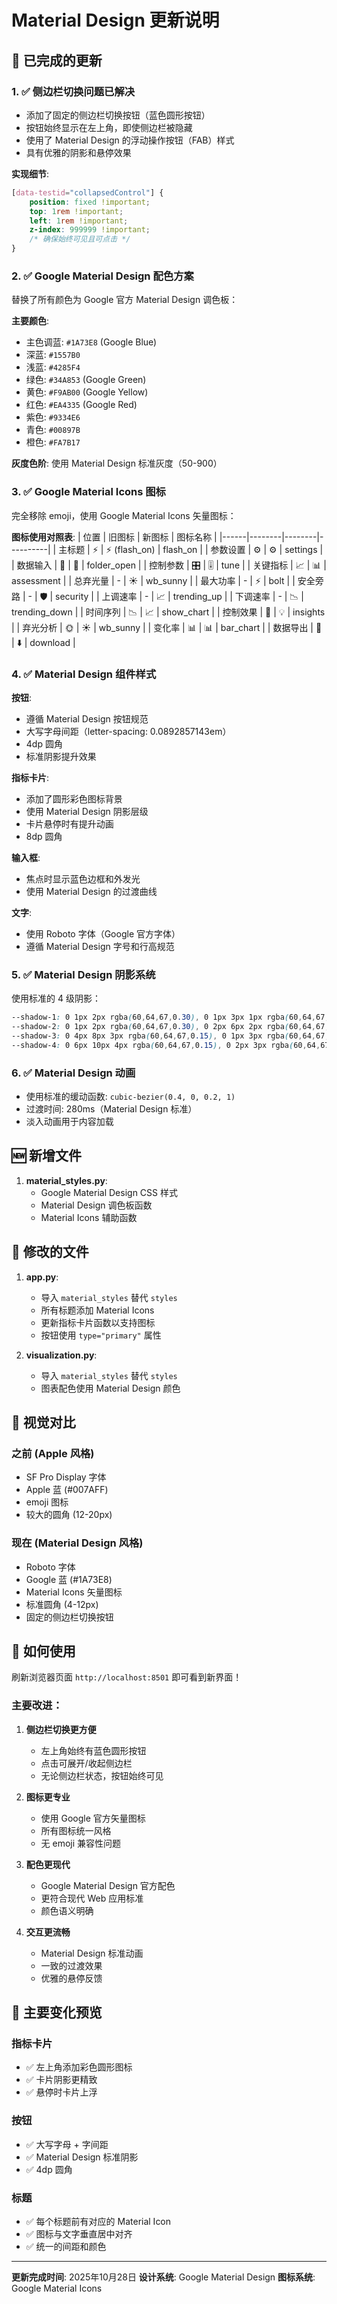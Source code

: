 # Material Design 更新说明

## 🎨 已完成的更新

### 1. ✅ 侧边栏切换问题已解决
- 添加了固定的侧边栏切换按钮（蓝色圆形按钮）
- 按钮始终显示在左上角，即使侧边栏被隐藏
- 使用了 Material Design 的浮动操作按钮（FAB）样式
- 具有优雅的阴影和悬停效果

**实现细节**:
```css
[data-testid="collapsedControl"] {
    position: fixed !important;
    top: 1rem !important;
    left: 1rem !important;
    z-index: 999999 !important;
    /* 确保始终可见且可点击 */
}
```

### 2. ✅ Google Material Design 配色方案
替换了所有颜色为 Google 官方 Material Design 调色板：

**主要颜色**:
- 主色调蓝: `#1A73E8` (Google Blue)
- 深蓝: `#1557B0`
- 浅蓝: `#4285F4`
- 绿色: `#34A853` (Google Green)
- 黄色: `#F9AB00` (Google Yellow)
- 红色: `#EA4335` (Google Red)
- 紫色: `#9334E6`
- 青色: `#00897B`
- 橙色: `#FA7B17`

**灰度色阶**: 使用 Material Design 标准灰度（50-900）

### 3. ✅ Google Material Icons 图标
完全移除 emoji，使用 Google Material Icons 矢量图标：

**图标使用对照表**:
| 位置 | 旧图标 | 新图标 | 图标名称 |
|------|--------|--------|----------|
| 主标题 | ⚡ | ⚡ (flash_on) | flash_on |
| 参数设置 | ⚙️ | ⚙ | settings |
| 数据输入 | 📁 | 📂 | folder_open |
| 控制参数 | 🎛️ | 🎚 | tune |
| 关键指标 | 📈 | 📊 | assessment |
| 总弃光量 | - | ☀️ | wb_sunny |
| 最大功率 | - | ⚡ | bolt |
| 安全旁路 | - | 🛡️ | security |
| 上调速率 | - | 📈 | trending_up |
| 下调速率 | - | 📉 | trending_down |
| 时间序列 | 📉 | 📈 | show_chart |
| 控制效果 | 🎯 | 💡 | insights |
| 弃光分析 | 🌞 | ☀️ | wb_sunny |
| 变化率 | 📊 | 📊 | bar_chart |
| 数据导出 | 💾 | ⬇️ | download |

### 4. ✅ Material Design 组件样式

**按钮**:
- 遵循 Material Design 按钮规范
- 大写字母间距（letter-spacing: 0.0892857143em）
- 4dp 圆角
- 标准阴影提升效果

**指标卡片**:
- 添加了圆形彩色图标背景
- 使用 Material Design 阴影层级
- 卡片悬停时有提升动画
- 8dp 圆角

**输入框**:
- 焦点时显示蓝色边框和外发光
- 使用 Material Design 的过渡曲线

**文字**:
- 使用 Roboto 字体（Google 官方字体）
- 遵循 Material Design 字号和行高规范

### 5. ✅ Material Design 阴影系统

使用标准的 4 级阴影：
```css
--shadow-1: 0 1px 2px rgba(60,64,67,0.30), 0 1px 3px 1px rgba(60,64,67,0.15);
--shadow-2: 0 1px 2px rgba(60,64,67,0.30), 0 2px 6px 2px rgba(60,64,67,0.15);
--shadow-3: 0 4px 8px 3px rgba(60,64,67,0.15), 0 1px 3px rgba(60,64,67,0.30);
--shadow-4: 0 6px 10px 4px rgba(60,64,67,0.15), 0 2px 3px rgba(60,64,67,0.30);
```

### 6. ✅ Material Design 动画
- 使用标准的缓动函数: `cubic-bezier(0.4, 0, 0.2, 1)`
- 过渡时间: 280ms（Material Design 标准）
- 淡入动画用于内容加载

## 🆕 新增文件

1. **material_styles.py**:
   - Google Material Design CSS 样式
   - Material Design 调色板函数
   - Material Icons 辅助函数

## 📝 修改的文件

1. **app.py**:
   - 导入 `material_styles` 替代 `styles`
   - 所有标题添加 Material Icons
   - 更新指标卡片函数以支持图标
   - 按钮使用 `type="primary"` 属性

2. **visualization.py**:
   - 导入 `material_styles` 替代 `styles`
   - 图表配色使用 Material Design 颜色

## 🎯 视觉对比

### 之前 (Apple 风格)
- SF Pro Display 字体
- Apple 蓝 (#007AFF)
- emoji 图标
- 较大的圆角 (12-20px)

### 现在 (Material Design 风格)
- Roboto 字体
- Google 蓝 (#1A73E8)
- Material Icons 矢量图标
- 标准圆角 (4-12px)
- 固定的侧边栏切换按钮

## 🚀 如何使用

刷新浏览器页面 `http://localhost:8501` 即可看到新界面！

### 主要改进：

1. **侧边栏切换更方便**
   - 左上角始终有蓝色圆形按钮
   - 点击可展开/收起侧边栏
   - 无论侧边栏状态，按钮始终可见

2. **图标更专业**
   - 使用 Google 官方矢量图标
   - 所有图标统一风格
   - 无 emoji 兼容性问题

3. **配色更现代**
   - Google Material Design 官方配色
   - 更符合现代 Web 应用标准
   - 颜色语义明确

4. **交互更流畅**
   - Material Design 标准动画
   - 一致的过渡效果
   - 优雅的悬停反馈

## 📸 主要变化预览

### 指标卡片
- ✅ 左上角添加彩色圆形图标
- ✅ 卡片阴影更精致
- ✅ 悬停时卡片上浮

### 按钮
- ✅ 大写字母 + 字间距
- ✅ Material Design 标准阴影
- ✅ 4dp 圆角

### 标题
- ✅ 每个标题前有对应的 Material Icon
- ✅ 图标与文字垂直居中对齐
- ✅ 统一的间距和颜色

---

**更新完成时间**: 2025年10月28日
**设计系统**: Google Material Design
**图标系统**: Google Material Icons

